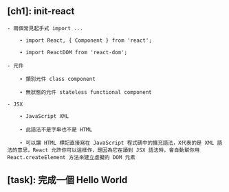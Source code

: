 ## [ch1]: init-react

    - 兩個常見起手式 import ...

        ∙ import React, { Component } from 'react';

        ∙ import ReactDOM from 'react-dom';

    - 元件

        ∙ 類別元件 class component

        ∙ 無狀態的元件 stateless functional component

    - JSX    

        ∙ JavaScript XML

        ∙ 此語法不是字串也不是 HTML

        ∙ 可以讓 HTML 標記直接寫在 JavaScript 程式碼中的擴充語法，X代表的是 XML 語法的意思，React 允許你可以這樣作，是因為它在讀到 JSX 語法時，會自動幫你用 React.createElement 方法來建立虛擬的 DOM 元素

## [task]: 完成一個 Hello World